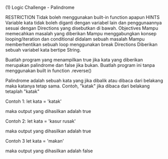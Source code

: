 (1) Logic Challenge - Palindrome

RESTRICTION
Tidak boleh menggunakan built-in function apapun
HINTS
Variable kata tidak boleh diganti dengan variabel lain dan penggunaannya sesuai dengan Directions yang disebutkan di bawah.
Objectives
Mampu memecahkan masalah yang diberikan Mampu menggabungkan konsep looping/iteration dan conditional didalam sebuah masalah Mampu memberhentikan sebuah loop menggunakan break
Directions
Diberikan sebuah variabel kata bertipe String.

Buatlah program yang menampilkan true jika kata yang diberikan merupakan palindrome dan false jika bukan. Buatlah program ini tanpa menggunakan built in function .reverse()

Palindrome adalah sebuah kata yang jika dibalik atau dibaca dari belakang maka katanya tetap sama. Contoh, "katak" jika dibaca dari belakang tetaplah "katak"

Contoh 1:
let kata = 'katak'

maka output yang dihasilkan adalah true

Contoh 2:
let kata = 'kasur rusak'

maka output yang dihasilkan adalah true

Contoh 3
let kata = 'makan'

maka output yang dihasilkan adalah false